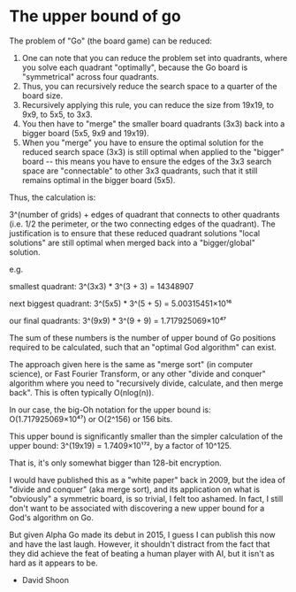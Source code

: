 # The upper bound of go

The problem of "Go" (the board game) can be reduced:

1. One can note that you can reduce the problem set into quadrants, where you solve each quadrant "optimally", because the Go board is "symmetrical" across four quadrants.
2. Thus, you can recursively reduce the search space to a quarter of the board size.
3. Recursively applying this rule, you can reduce the size from 19x19, to 9x9, to 5x5, to 3x3.
4. You then have to "merge" the smaller board quadrants (3x3) back into a bigger board (5x5, 9x9 and 19x19). 
5. When you "merge" you have to ensure the optimal solution for the reduced search space (3x3) is still optimal when applied to the "bigger" board -- this means you have to ensure the edges of the 3x3 search space are "connectable" to other 3x3 quadrants, such that it still remains optimal in the bigger board (5x5).

Thus, the calculation is:

3^(number of grids) + edges of quadrant that connects to other quadrants (i.e. 1/2 the perimeter, or the two connecting edges of the quadrant). The justification is to ensure that these reduced quadrant solutions "local solutions" are still optimal when merged back into a "bigger/global" solution.

e.g.

smallest quadrant: 3^(3x3) * 3^(3 + 3) = 14348907

next biggest quadrant: 3^(5x5) * 3^(5 + 5) = 5.00315451×10¹⁶

our final quadrants: 3^(9x9) * 3^(9 + 9) = 1.717925069×10⁴⁷

The sum of these numbers is the number of upper bound of Go positions required to be calculated, such that an "optimal God algorithm" can exist.

The approach given here is the same as "merge sort" (in computer science), or Fast Fourier Transform, or any other "divide and conquer" algorithm where you need to "recursively divide, calculate, and then merge back". This is often typically O(nlog(n)).

In our case, the big-Oh notation for the upper bound is: O(1.717925069×10⁴⁷) or O(2^156) or 156 bits.

This upper bound is significantly smaller than the simpler calculation of the upper bound: 3^(19x19) = 1.7409×10¹⁷², by a factor of 10^125.

That is, it's only somewhat bigger than 128-bit encryption.

I would have published this as a "white paper" back in 2009, but the idea of "divide and conquer" (aka merge sort), and its application on what is "obviously" a symmetric board, is so trivial, I felt too ashamed. In fact, I still don't want to be associated with discovering a new upper bound for a God's algorithm on Go.

But given Alpha Go made its debut in 2015, I guess I can publish this now and have the last laugh. However, it shouldn't distract from the fact that they did achieve the feat of beating a human player with AI, but it isn't as hard as it appears to be.

- David Shoon
